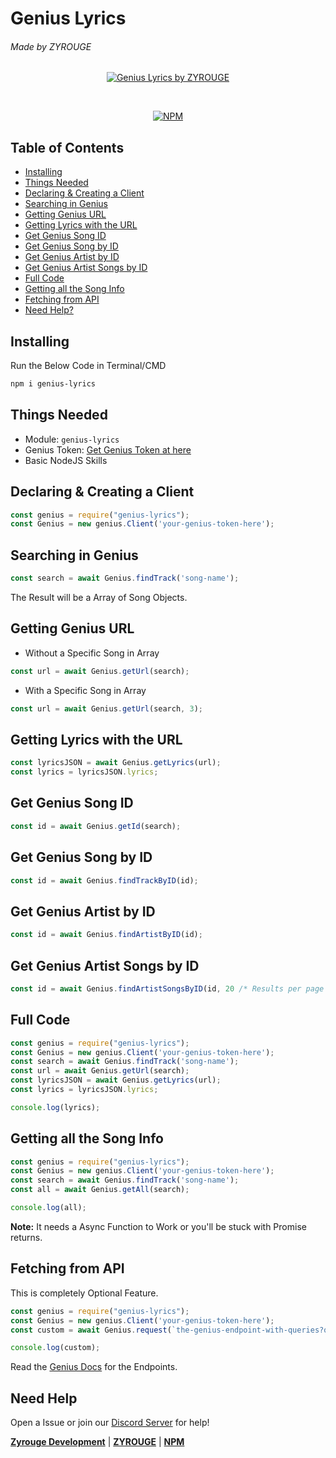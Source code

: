 # Genius Lyrics

###### Made by ZYROUGE

<center>

[![Genius Lyrics by ZYROUGE](https://cdn.glitch.com/11b29f21-918a-49bd-83fa-985f9d7e114e%2Fbanner.png?v=1575086917366)](https://zyrouge.tech/)

<br>

[![NPM](https://nodei.co/npm/genius-lyrics.png)](https://nodei.co/npm/genius-lyrics/)

</center>

## Table of Contents

* [Installing](#Installing)
* [Things Needed](#Things-Needed)
* [Declaring & Creating a Client](#Declaring--Creating-a-Client)
* [Searching in Genius](#Searching-in-Genius)
* [Getting Genius URL](#Getting-Genius-URL)
* [Getting Lyrics with the URL](#Getting-Lyrics-with-the-URL)
* [Get Genius Song ID](#Get-Genius-Song-ID)
* [Get Genius Song by ID](#Get-Genius-Song-by-ID)
* [Get Genius Artist by ID](#Get-Genius-Artist-by-ID)
* [Get Genius Artist Songs by ID](#Get-Genius-Artist-Songs-by-ID)
* [Full Code](#Full-Code)
* [Getting all the Song Info](#Getting-all-the-Song-Info)
* [Fetching from API](#Fetching-from-API)
* [Need Help?](#Need-Help)

## Installing

Run the Below Code in Terminal/CMD

```bash
npm i genius-lyrics
```

## Things Needed

* Module: `genius-lyrics`
* Genius Token: [Get Genius Token at here](https://genius.com/developers)
* Basic NodeJS Skills

## Declaring & Creating a Client

```js
const genius = require("genius-lyrics");
const Genius = new genius.Client('your-genius-token-here');
```

## Searching in Genius

```js
const search = await Genius.findTrack('song-name');
```

The Result will be a Array of Song Objects.

## Getting Genius URL

* Without a Specific Song in Array

```js
const url = await Genius.getUrl(search);
```

* With a Specific Song in Array

```js
const url = await Genius.getUrl(search, 3);
```

## Getting Lyrics with the URL

```js
const lyricsJSON = await Genius.getLyrics(url);
const lyrics = lyricsJSON.lyrics;
```

## Get Genius Song ID

```js
const id = await Genius.getId(search);
```

## Get Genius Song by ID

```js
const id = await Genius.findTrackByID(id);
```

## Get Genius Artist by ID

```js
const id = await Genius.findArtistByID(id);
```

## Get Genius Artist Songs by ID

```js
const id = await Genius.findArtistSongsByID(id, 20 /* Results per page */, 2 /* Page Number*/);
```

## Full Code

```js
const genius = require("genius-lyrics");
const Genius = new genius.Client('your-genius-token-here');
const search = await Genius.findTrack('song-name');
const url = await Genius.getUrl(search);
const lyricsJSON = await Genius.getLyrics(url);
const lyrics = lyricsJSON.lyrics;

console.log(lyrics);
```

## Getting all the Song Info

```js
const genius = require("genius-lyrics");
const Genius = new genius.Client('your-genius-token-here');
const search = await Genius.findTrack('song-name');
const all = await Genius.getAll(search);

console.log(all);
```

**Note:** It needs a Async Function to Work or you'll be stuck with Promise returns.

## Fetching from API

This is completely Optional Feature.

```js
const genius = require("genius-lyrics");
const Genius = new genius.Client('your-genius-token-here');
const custom = await Genius.request(`the-genius-endpoint-with-queries?q=your-queries`);

console.log(custom);
```

Read the [Genius Docs](https://docs.genius.com/) for the Endpoints.

## Need Help

Open a Issue or join our [Discord Server](https://discordapp.com/invite/8KV5zCg) for help!

[**Zyrouge Development**](https://dev.zyrouge.tech) | [**ZYROUGE**](https://dev.zyrouge.tech) | [**NPM**](https://www.npmjs.com/package/genius-lyrics)
